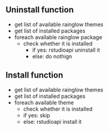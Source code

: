 ## Uninstall function

- get list of available rainglow themes
- get list of installed packages
- foreach available rainglow package
  - check whether it is installed
    - if yes: rstudioapi uninstall it
    - else: do nothign
    
## Install function

- get list of available rainglow themes 
- get list of installed packages
- foreach available theme
  - check whether it is installed
  - if yes: skip
  - else: rstudioapi install it
